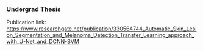 ### Undergrad Thesis

Publication link: https://www.researchgate.net/publication/330564744_Automatic_Skin_Lesion_Segmentation_and_Melanoma_Detection_Transfer_Learning_approach_with_U-Net_and_DCNN-SVM
